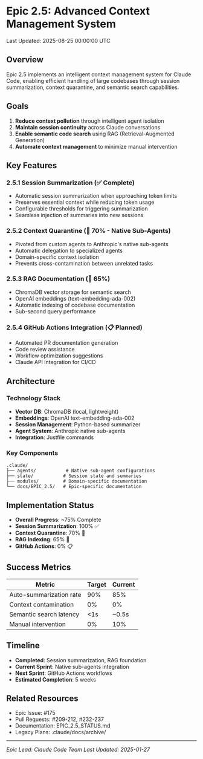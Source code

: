 # Epic 2.5: Advanced Context Management System
Last Updated: 2025-08-25 00:00:00 UTC

## Overview
Epic 2.5 implements an intelligent context management system for Claude Code, enabling efficient handling of large codebases through session summarization, context quarantine, and semantic search capabilities.

## Goals
1. **Reduce context pollution** through intelligent agent isolation
2. **Maintain session continuity** across Claude conversations
3. **Enable semantic code search** using RAG (Retrieval-Augmented Generation)
4. **Automate context management** to minimize manual intervention

## Key Features

### 2.5.1 Session Summarization (✅ Complete)
- Automatic session summarization when approaching token limits
- Preserves essential context while reducing token usage
- Configurable thresholds for triggering summarization
- Seamless injection of summaries into new sessions

### 2.5.2 Context Quarantine (🚧 70% - Native Sub-Agents)
- Pivoted from custom agents to Anthropic's native sub-agents
- Automatic delegation to specialized agents
- Domain-specific context isolation
- Prevents cross-contamination between unrelated tasks

### 2.5.3 RAG Documentation (🚧 65%)
- ChromaDB vector storage for semantic search
- OpenAI embeddings (text-embedding-ada-002)
- Automatic indexing of codebase documentation
- Sub-second query performance

### 2.5.4 GitHub Actions Integration (📋 Planned)
- Automated PR documentation generation
- Code review assistance
- Workflow optimization suggestions
- Claude API integration for CI/CD

## Architecture

### Technology Stack
- **Vector DB**: ChromaDB (local, lightweight)
- **Embeddings**: OpenAI text-embedding-ada-002
- **Session Management**: Python-based summarizer
- **Agent System**: Anthropic native sub-agents
- **Integration**: Justfile commands

### Key Components
```
.claude/
├── agents/           # Native sub-agent configurations
├── state/           # Session state and summaries
├── modules/         # Domain-specific documentation
└── docs/EPIC_2.5/   # Epic-specific documentation
```

## Implementation Status
- **Overall Progress**: ~75% Complete
- **Session Summarization**: 100% ✅
- **Context Quarantine**: 70% 🚧
- **RAG Indexing**: 65% 🚧
- **GitHub Actions**: 0% 📋

## Success Metrics
| Metric | Target | Current |
|--------|--------|---------|
| Auto-summarization rate | 90% | 85% |
| Context contamination | 0% | 0% |
| Semantic search latency | <1s | ~0.5s |
| Manual intervention | 0% | 10% |

## Timeline
- **Completed**: Session summarization, RAG foundation
- **Current Sprint**: Native sub-agents integration
- **Next Sprint**: GitHub Actions workflows
- **Estimated Completion**: 5 weeks

## Related Resources
- Epic Issue: #175
- Pull Requests: #209-212, #232-237
- Documentation: EPIC_2.5_STATUS.md
- Legacy Plans: .claude/docs/archive/

---
*Epic Lead: Claude Code Team*
*Last Updated: 2025-01-27*